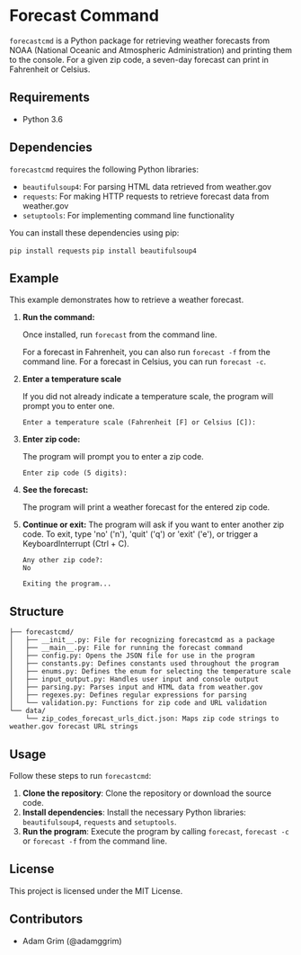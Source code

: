 # Forecast Command

`forecastcmd` is a Python package for retrieving weather forecasts from NOAA (National Oceanic and Atmospheric Administration) and printing them to the console. For a given zip code, a seven-day forecast can print in Fahrenheit or Celsius.

## Requirements

- Python 3.6

## Dependencies

`forecastcmd` requires the following Python libraries:

- `beautifulsoup4`: For parsing HTML data retrieved from weather.gov
- `requests`: For making HTTP requests to retrieve forecast data from weather.gov
- `setuptools`: For implementing command line functionality

You can install these dependencies using pip:

`pip install requests`
`pip install beautifulsoup4`

## Example

This example demonstrates how to retrieve a weather forecast.

1. **Run the command:**

    Once installed, run `forecast` from the command line.

    For a forecast in Fahrenheit, you can also run `forecast -f` from the command line. For a forecast in Celsius, you can run `forecast -c`.

2. **Enter a temperature scale**

    If you did not already indicate a temperature scale, the program will prompt you to enter one.

    ```
    Enter a temperature scale (Fahrenheit [F] or Celsius [C]):
    ```

3. **Enter zip code:**

    The program will prompt you to enter a zip code.
    
    ```
    Enter zip code (5 digits):
    ```

4. **See the forecast:**

    The program will print a weather forecast for the entered zip code.

5. **Continue or exit:**
    The program will ask if you want to enter another zip code. To exit, type 'no' ('n'), 'quit' ('q') or 'exit' ('e'), or trigger a KeyboardInterrupt (Ctrl + C).

    ```
    Any other zip code?:
    No

    Exiting the program...
    ```

## Structure

```
├── forecastcmd/
│   ├── __init__.py: File for recognizing forecastcmd as a package
│   ├── __main__.py: File for running the forecast command
│   ├── config.py: Opens the JSON file for use in the program
│   ├── constants.py: Defines constants used throughout the program
│   ├── enums.py: Defines the enum for selecting the temperature scale
│   ├── input_output.py: Handles user input and console output
│   ├── parsing.py: Parses input and HTML data from weather.gov
│   ├── regexes.py: Defines regular expressions for parsing
│   └── validation.py: Functions for zip code and URL validation
└── data/
    └── zip_codes_forecast_urls_dict.json: Maps zip code strings to weather.gov forecast URL strings
```

## Usage

Follow these steps to run `forecastcmd`:

1. **Clone the repository**: Clone the repository or download the source code.
2. **Install dependencies**: Install the necessary Python libraries: `beautifulsoup4`, `requests` and `setuptools`.
3. **Run the program**: Execute the program by calling `forecast`, `forecast -c` or `forecast -f` from the command line.

## License

This project is licensed under the MIT License.

## Contributors

- Adam Grim (@adamggrim)